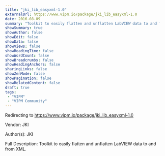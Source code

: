 ```yaml
---
title: "jki_lib_easyxml-1.0"
externalUrl: https://www.vipm.io/package/jki_lib_easyxml-1.0
date: 2016-08-09
summary: "Toolkit to easily flatten and unflatten LabVIEW data to and from XML."
showSummary: true
showAuthor: false
showEdit: false
showData: false
showViews: false
showReadingTime: false
showWordCount: false
showBreadcrumbs: false
showHeadingAnchors: false
sharingLinks: false
showZenMode: false
showPagination: false
showRelatedContent: false
draft: true
tags:
 - "VIPM"
 - "VIPM Community"
---
```


Redirecting to https://www.vipm.io/package/jki_lib_easyxml-1.0

Vendor: JKI

Author(s): JKI
 
Full Description:
Toolkit to easily flatten and unflatten LabVIEW data to and from XML.